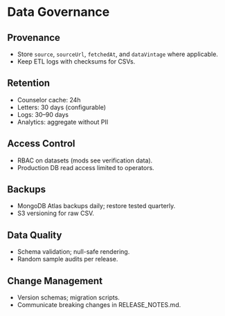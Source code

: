 # Data Governance

## Provenance
- Store `source`, `sourceUrl`, `fetchedAt`, and `dataVintage` where applicable.
- Keep ETL logs with checksums for CSVs.

## Retention
- Counselor cache: 24h
- Letters: 30 days (configurable)
- Logs: 30–90 days
- Analytics: aggregate without PII

## Access Control
- RBAC on datasets (mods see verification data).
- Production DB read access limited to operators.

## Backups
- MongoDB Atlas backups daily; restore tested quarterly.
- S3 versioning for raw CSV.

## Data Quality
- Schema validation; null-safe rendering.
- Random sample audits per release.

## Change Management
- Version schemas; migration scripts.
- Communicate breaking changes in RELEASE_NOTES.md.
